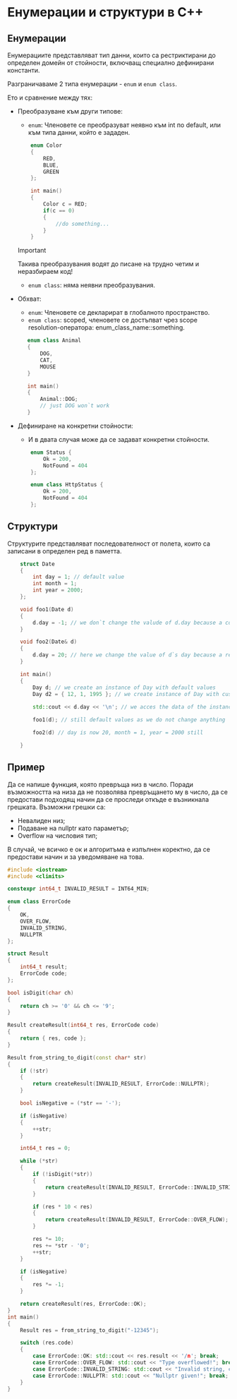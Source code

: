 # Енумерации и структури в C++

## Енумерации
Енумерациите представляват тип данни, които са рестриктирани до определен домейн от стойности, включващ специално дефинирани константи.

Разграничаваме 2 типа енумерации - `enum` и `enum class`. 

Ето и сравнение между тях:
- Преобразуване към други типове:
    - `enum`: Членовете се преобразуват неявно към int по default, или към типа данни, който е зададен.

    ```c++
        enum Color
        {
            RED, 
            BLUE, 
            GREEN
        };

        int main()
        {
            Color c = RED;
            if(c == 0)
            {
                //do something...
            }
        }
    ```
    >[!IMPORTANT]
    > Такива преобразувания водят до писане на трудно четим и неразбираем код!


    - `enum class`: няма неявни преобразувания.

- Обхват:
    - `enum`: Членовете се декларират в глобалното пространство.
    - `enum class`: scoped, членовете се достъпват чрез scope resolution-оператора: 
     enum_class_name::something.

     ```c++
        enum class Animal
        {
            DOG, 
            CAT,
            MOUSE
        }

        int main()
        {
            Animal::DOG;
            // just DOG won`t work
        }
     ```

- Дефиниране на конкретни стойности:
    - И в двата случая може да се задават конкретни стойности.

    ```c++
        enum Status {
            Ok = 200,
            NotFound = 404
        };

        enum class HttpStatus {
            Ok = 200,
            NotFound = 404
        };
    ```

## Структури
Структурите представляват последователност от полета, които са записани в определен ред в паметта.

```c++
    struct Date
    {
        int day = 1; // default value
        int month = 1;
        int year = 2000;
    };

    void foo1(Date d)
    {
        d.day = -1; // we don`t change the valude of d.day because a copy of the struct is given as a parameter to the function foo1.
    }

    void foo2(Date& d)
    {
        d.day = 20; // here we change the value of d`s day because a reference to the instance is given to foo2.
    }

    int main()
    {
        Day d; // we create an instance of Day with default values
        Day d2 = { 12, 1, 1995 }; // we create instance of Day with custom values
        
        std::cout << d.day << '\n'; // we acces the data of the instance by usinf operator .

        foo1(d); // still default values as we do not change anything

        foo2(d) // day is now 20, month = 1, year = 2000 still

    }
```

## Пример
Да се напише функция, която превръща низ в число. Поради възможността на низа да не позволява превръщането му в число, да се предостави подходящ начин да се проследи откъде е възникнала грешката. Възможни грешки са:
- Невалиден низ;
- Подаване на nullptr като параметър;
- Overflow на числовия тип;

В случай, че всичко е ок и алгоритъма е изпълнен коректно, да се предостави начин и за уведомяване на това.

```c++
#include <iostream>
#include <climits>

constexpr int64_t INVALID_RESULT = INT64_MIN;

enum class ErrorCode
{
	OK, 
	OVER_FLOW,
	INVALID_STRING,
	NULLPTR
};

struct Result
{
	int64_t result;
	ErrorCode code;
};

bool isDigit(char ch)
{
	return ch >= '0' && ch <= '9';
}

Result createResult(int64_t res, ErrorCode code)
{
	return { res, code };
}

Result from_string_to_digit(const char* str)
{
	if (!str)
	{
		return createResult(INVALID_RESULT, ErrorCode::NULLPTR);
	}

	bool isNegative = (*str == '-');

	if (isNegative)
	{
		++str;
	}

	int64_t res = 0;

	while (*str)
	{
		if (!isDigit(*str))
		{
			return createResult(INVALID_RESULT, ErrorCode::INVALID_STRING);
		}

		if (res * 10 < res)
		{
			return createResult(INVALID_RESULT, ErrorCode::OVER_FLOW);
		}

		res *= 10;
		res += *str - '0';
		++str;
	}

	if (isNegative)
	{
		res *= -1;
	}

	return createResult(res, ErrorCode::OK);
}
int main()
{
	Result res = from_string_to_digit("-12345");

	switch (res.code)
	{
		case ErrorCode::OK: std::cout << res.result << '/n'; break;
		case ErrorCode::OVER_FLOW: std::cout << "Type overflowed!"; break;
		case ErrorCode::INVALID_STRING: std::cout << "Invalid string, conversion not possible!"; break;
		case ErrorCode::NULLPTR: std::cout << "Nullptr given!"; break;
	}
}
```